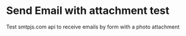 # Send Email with attachment test
Test smtpjs.com api to receive emails by form with a photo attachment
